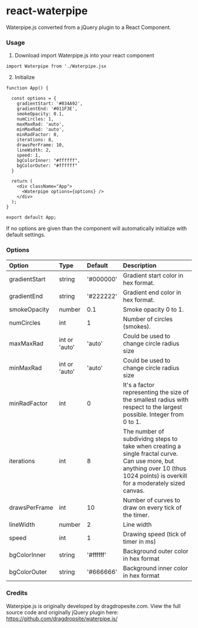# react-waterpipe
Waterpipe.js converted from a jQuery plugin to a React Component.

### Usage
1. Download import Waterpipe.js into your react component
```
import Waterpipe from './Waterpipe.jsx
```
2. Initialize
```
function App() {

  const options = {
    gradientStart: '#034A92',
    gradientEnd: '#011F3E',
    smokeOpacity: 0.1,
    numCircles: 1,
    maxMaxRad: 'auto',
    minMaxRad: 'auto',
    minRadFactor: 0,
    iterations: 8,
    drawsPerFrame: 10,
    lineWidth: 2,
    speed: 1,
    bgColorInner: "#ffffff",
    bgColorOuter: "#ffffff"
  }

  return (
    <div className="App">
      <Waterpipe options={options} />
    </div>
  );
}

export default App;
```

If no options are given than the component will automatically initialize with default settings.

### Options
| Option | Type | Default | Description |
| :--- | :--- | :--- | :--- |
| gradientStart | string | '#000000' | Gradient start color in hex format. |
| gradientEnd | string | '#222222' | Gradient end color in hex format. |
| smokeOpacity | number | 0.1 | Smoke opacity 0 to 1. |
| numCircles | int | 1 | Number of circles (smokes). |
| maxMaxRad | int or 'auto' | 'auto' | Could be used to change circle radius size |
| minMaxRad | int or 'auto' | 'auto' | Could be used to change circle radius size |
| minRadFactor | int | 0 | It's a factor representing the size of the smallest radius with respect to the largest possible. Integer from 0 to 1. |
| iterations | int | 8 | The number of subdividng steps to take when creating a single fractal curve. Can use more, but anything over 10 (thus 1024 points) is overkill for a moderately sized canvas. |
| drawsPerFrame | int | 10 | Number of curves to draw on every tick of the timer. |
| lineWidth | number | 2 | Line width |
| speed | int | 1 | Drawing speed (tick of timer in ms) |
| bgColorInner | string | '#ffffff' | Background outer color in hex format |
| bgColorOuter | string | '#666666' | Background inner color in hex format |


### Credits
Waterpipe.js is originally developed by dragdropesite.com. View the full source code and originally jQuery plugin here:
https://github.com/dragdropsite/waterpipe.js/
